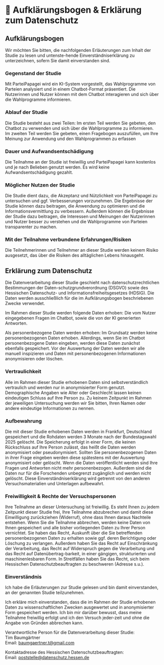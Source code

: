 # 🔬 Aufklärungsbogen & Erklärung zum Datenschutz
    
## Aufklärungsbogen
Wir möchten Sie bitten, die nachfolgenden Erläuterungen zum Inhalt der Studie zu lesen und untenste-hende Einverständniserklärung zu unterzeichnen, sofern Sie damit einverstanden sind.

### Gegenstand der Studie
Mit ParteiPapagei wird ein KI-System vorgestellt, das Wahlprogramme von Parteien analysiert und in einem Chatbot-Format präsentiert. Die Nutzerinnen und Nutzer können mit dem Chatbot interagieren und sich über die Wahlprogramme informieren.

### Ablauf der Studie
Die Studie besteht aus zwei Teilen: Im ersten Teil werden Sie gebeten, den Chatbot zu verwenden und sich über die Wahlprogramme zu informieren. Im zweiten Teil werden Sie gebeten, einen Fragebogen auszufüllen, um Ihre Meinung zur Anwendung und den Wahlprogrammen zu erfassen

### Dauer und Aufwandsentschädigung
Die Teilnahme an der Studie ist freiwillig und ParteiPapagei kann kostenlos und je nach Belieben genutzt werden. Es wird keine Aufwandsentschädigung gezahlt.

### Möglicher Nutzen der Studie
Die Studie dient dazu, die Akzeptanz und Nützlichkeit von ParteiPapagei zu untersuchen und ggf. Verbesserungen vorzunehmen. Die Ergebnisse der Studie können dazu beitragen, die Anwendung zu optimieren und die Informationsvermittlung zu verbessern.
Außerdem können die Ergebnisse der Studie dazu beitragen, die Interessen und Meinungen der Nutzerinnen und Nutzer besser zu verstehen und die Wahlprogramme von Parteien transparenter zu machen.

### Mit der Teilnahme verbundene Erfahrungen/Risiken
Die Teilnehmerinnen und Teilnehmer an dieser Studie werden keinem Risiko ausgesetzt, das über die Risiken des alltäglichen Lebens hinausgeht.

## Erklärung zum Datenschutz

Die Datenverarbeitung dieser Studie geschieht nach datenschutzrechtlichen Bestimmungen der Daten-schutzgrundverordnung (DSGVO) sowie des Hessischen Datenschutz- und Informationsfreiheitsgesetzes (HDSIG). Die Daten werden ausschließlich für die im Aufklärungsbogen beschriebenen Zwecke verwendet.

Im Rahmen dieser Studie werden folgende Daten erhoben:
Die vom Nutzer eingegebenen Fragen im Chatbot, sowie die von der KI generierten Antworten.

Als personenbezogene Daten werden erhoben:
Im Grundsatz werden keine personenbezogenen Daten erhoben. Allerdings, wenn Sie im Chatbot personenbezogene Daten eingeben, werden diese Daten zunächst ebenfalls gespeichert. Vor der Auswertung der Daten werden wir alle manuell inspizieren und Daten mit personenbezogenen Informationen anonymisieren oder löschen.

### Vertraulichkeit
Alle im Rahmen dieser Studie erhobenen Daten sind selbstverständlich vertraulich und werden nur in anonymisierter Form genutzt. Demographische Angaben wie Alter oder Geschlecht lassen keinen eindeutigen Schluss auf Ihre Person zu. Zu keinem Zeitpunkt im Rahmen der jeweiligen Untersuchung werden wir Sie bitten, Ihren Namen oder andere eindeutige Informationen zu nennen.

### Aufbewahrung
Die mit dieser Studie erhobenen Daten werden in Frankfurt, Deutschland gespeichert und die Rohdaten werden 3 Monate nach der Bundestagswahl 2025 gelöscht. Die Speicherung erfolgt in einer Form, die keinen Rückschluss auf Ihre Person zulässt, das heißt die Daten werden anonymisiert oder pseudonymisiert. Sollten Sie personenbezogenen Daten in ihrer Frage eingeben werden diese spätestens mit der Auswertung anonymisiert oder gelöscht. Wenn die Daten veröffentlicht werden sind Ihre Fragen und Antworten nicht mehr personenbezogen. Außerdem sind die Daten nur für die Forschenden unbegrenzt zugänglich und werden nicht gelöscht. 
Diese Einverständniserklärung wird getrennt von den anderen Versuchsmaterialien und Unterlagen aufbewahrt.

### Freiwilligkeit & Rechte der Versuchspersonen
Ihre Teilnahme an dieser Untersuchung ist freiwillig. Es steht Ihnen zu jedem Zeitpunkt dieser Studie frei, Ihre Teilnahme abzubrechen und damit diese Einwilligung zurückziehen (Widerruf), ohne dass Ihnen daraus Nachteile entstehen. Wenn Sie die Teilnahme abbrechen, werden keine Daten von Ihnen gespeichert und alle bisher vorliegenden Daten zu Ihrer Person vernichtet.
Sie haben das Recht, Auskunft über die Sie betreffenden personenbezogenen Daten zu erhalten sowie ggf. deren Berichtigung oder Löschung zu verlangen. Außerdem haben Sie das Recht auf Einschränkung der Verarbeitung, das Recht auf Widerspruch gegen die Verarbeitung und das Recht auf Datenübertrag-barkeit, in einer gängigen, strukturierten und maschinenlesbaren Form. In Streitfällen haben Sie das Recht, sich beim Hessischen Datenschutzbeauftragten zu beschweren (Adresse s.u.).

### Einverständnis

Ich habe die Erläuterungen zur Studie gelesen und bin damit einverstanden, an der genannten Studie teilzunehmen.

Ich erkläre mich einverstanden, dass die im Rahmen der Studie erhobenen Daten zu wissenschaftlichen Zwecken ausgewertet und in anonymisierter Form gespeichert werden. Ich bin mir darüber bewusst, dass meine Teilnahme freiwillig erfolgt und ich den Versuch jeder-zeit und ohne die Angabe von Gründen abbrechen kann.

Verantwortliche Person für die Datenverarbeitung dieser Studie:  
Tim Baumgärtner  
Email: [baumgaertner.t@gmail.com](mailto:baumgaertner.t@gmail.com)

Kontaktadresse des Hessischen Datenschutzbeauftragten:  
Email: [poststelle@datenschutz.hessen.de](mailto:poststelle@datenschutz.hessen.de)

